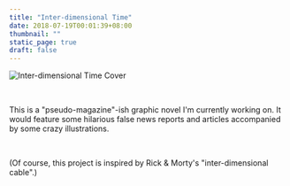 ```yaml
---
title: "Inter-dimensional Time"
date: 2018-07-19T00:01:39+08:00
thumbnail: ""
static_page: true
draft: false
---
```


![Inter-dimensional Time Cover](/inter-dimensional-time/cover.png)

<br />

This is a "pseudo-magazine"-ish graphic novel I'm currently working on. It would feature some hilarious false news reports and articles accompanied by some crazy illustrations.

<br />

(Of course, this project is inspired by Rick & Morty's "inter-dimensional cable".)